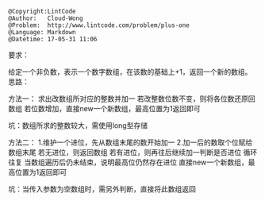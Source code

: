```
@Copyright:LintCode
@Author:   Cloud-Wong
@Problem:  http://www.lintcode.com/problem/plus-one
@Language: Markdown
@Datetime: 17-05-31 11:06
```

要求：

给定一个非负数，表示一个数字数组，在该数的基础上+1，返回一个新的数组。
思路：

方法一：
求出改数组所对应的整数并加一
若改整数位数不变，则将各位数还原回数组
若位数增加，直接new一个新数组，最高位置为1返回即可

坑：数组所求的整数较大，需使用long型存储

方法二：
1.维护一个进位，先从数组末尾的数开始加一
2.加一后的数取个位赋给数组末尾
	若无进位，则返回数组
	若有进位，则再往后继续加一判断是否进位
循环往复
当数组遍历后仍未结束，说明最高位仍然存在进位
直接new一个新数组，最高位置为1返回即可

坑：当传入参数为空数组时，需另外判断，直接将此数组返回


